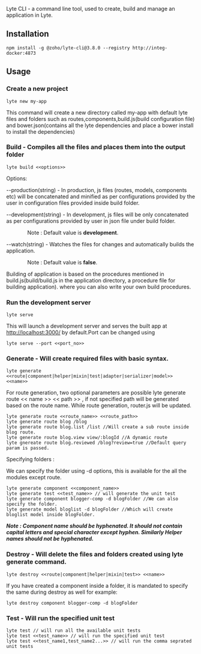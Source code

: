 	
Lyte CLI - a command line tool, used to create, build and manage an application in Lyte.

Installation
------------------------------------------------------------------------------

```
npm install -g @zoho/lyte-cli@3.8.0 --registry http://integ-docker:4873

```

Usage
------------------------------------------------------------------------------

### Create a new project

```
lyte new my-app

```

This command will create a new directory called my-app with default lyte files and folders such as routes,components,build.js(build configuration file) and bower.json(contains all the lyte dependencies and place a bower install to install the dependencies)


### Build - Compiles all the files and places them into the output folder

```
lyte build <<options>>
```

Options: 

--production(string) - In production, js files (routes, models, components etc) will be concatenated and minified as per configurations provided by the user in configuration files provided inside build folder.

--development(string) - In development, js files will be only concatenated as per configurations provided by user in json file under build folder.    

    Note : Default value is **development**.	

--watch(string) - Watches the files for changes and automatically builds the application.

    Note : Default value is **false**.	

Building of application is based on the procedures mentioned in build.js(build/build.js in the application directory, a procedure file for building application). where you can also write your own build procedures.


### Run the development server

```
lyte serve
```

This will launch a development server and serves the built app at <http://localhost:3000/> by default.Port can be changed using 

```
lyte serve --port <<port_no>>
```


### Generate - Will create required files with basic syntax.
	
```
lyte generate <<route|component|helper|mixin|test|adapter|serializer|model>> <<name>> 
```

For route generation, two optional parameters are possible lyte generate route << name >> << path >> , if not specified path will be generated based on the route name. While route generation, router.js will be updated.

```
lyte generate route <<route_name>> <<route_path>> 
lyte generate route blog /blog
lyte generate route blog.list /list //Will create a sub route inside blog route.
lyte generate route blog.view view/:blogId //A dynamic route 
lyte gnereate route blog.reviewed /blog?review=true //Default query param is passed. 
```
Specifying folders :

We can specify the folder using -d options, this is available for the all the modules except route.

```
lyte generate component <<component_name>>
lyte generate test <<test_name>> // will generate the unit test
lyte generate component blogger-comp -d blogFolder //We can also specify the folder.
lyte generate model bloglist -d blogFolder //Which will create bloglist model inside blogFolder.
```
***Note : Component name should be hyphenated. It should not contain capital letters and special character except hyphen. Similarly Helper names should not be hyphenated.***


### Destroy - Will delete the files and folders created using lyte generate command.

```
lyte destroy <<route|component|helper|mixin|test>> <<name>>
```
If you have created a component inside a folder, it is mandated to specify the same during destroy as well for example:

```
lyte destroy component blogger-comp -d blogFolder
```

### Test - Will run the specified unit test

```
lyte test // will run all the available unit tests
lyte test <<test_name>> // will run the specified unit test
lyte test <<test_name1,test_name2...>> // will run the comma seprated unit tests
```



